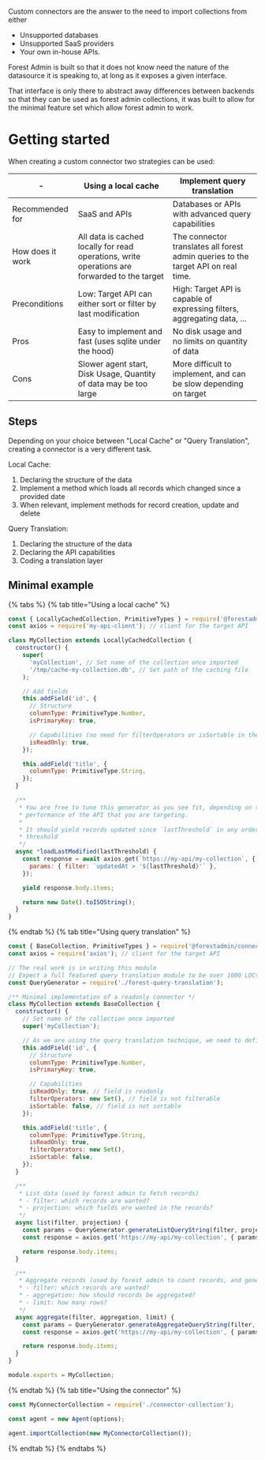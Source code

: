 Custom connectors are the answer to the need to import collections from either

- Unsupported databases
- Unsupported SaaS providers
- Your own in-house APIs.

Forest Admin is built so that it does not know need the nature of the datasource it is speaking to, at long as it exposes a given interface.

That interface is only there to abstract away differences between backends so that they can be used as forest admin collections, it was built to allow for the minimal feature set which allow forest admin to work.

# Getting started

When creating a custom connector two strategies can be used:

| -                | Using a local cache                                                                          | Implement query translation                                                       |
| ---------------- | -------------------------------------------------------------------------------------------- | --------------------------------------------------------------------------------- |
| Recommended for  | SaaS and APIs                                                                                | Databases or APIs with advanced query capabilities                                |
| How does it work | All data is cached locally for read operations, write operations are forwarded to the target | The connector translates all forest admin queries to the target API on real time. |
| Preconditions    | Low: Target API can either sort or filter by last modification                               | High: Target API is capable of expressing filters, aggregating data, ...          |
| Pros             | Easy to implement and fast (uses sqlite under the hood)                                      | No disk usage and no limits on quantity of data                                   |
| Cons             | Slower agent start, Disk Usage, Quantity of data may be too large                            | More difficult to implement, and can be slow depending on target                  |

## Steps

Depending on your choice between "Local Cache" or "Query Translation", creating a connector is a very different task.

Local Cache:

1. Declaring the structure of the data
2. Implement a method which loads all records which changed since a provided date
3. When relevant, implement methods for record creation, update and delete

Query Translation:

1. Declaring the structure of the data
2. Declaring the API capabilities
3. Coding a translation layer

## Minimal example

{% tabs %} {% tab title="Using a local cache" %}

```javascript
const { LocallyCachedCollection, PrimitiveTypes } = require('@forestadmin/connector-toolkit');
const axios = require('my-api-client'); // client for the target API

class MyCollection extends LocallyCachedCollection {
  constructor() {
    super(
      'myCollection', // Set name of the collection once imported
      '/tmp/cache-my-collection.db', // Set path of the caching file
    );

    // Add fields
    this.addField('id', {
      // Structure
      columnType: PrimitiveType.Number,
      isPrimaryKey: true,

      // Capabilities (no need for filterOperators or isSortable in the local-cache strategy)
      isReadOnly: true,
    });

    this.addField('title', {
      columnType: PrimitiveType.String,
    });
  }

  /**
   * You are free to tune this generator as you see fit, depending on the capabilities and
   * performance of the API that you are targeting.
   *
   * It should yield records updated since `lastThreshold` in any order, and return the new
   * threshold
   */
  async *loadLastModified(lastThreshold) {
    const response = await axios.get(`https://my-api/my-collection`, {
      params: { filter: `updatedAt > '${lastThreshold}'` },
    });

    yield response.body.items;

    return new Date().toISOString();
  }
}
```

{% endtab %} {% tab title="Using query translation" %}

```javascript
const { BaseCollection, PrimitiveTypes } = require('@forestadmin/connector-toolkit');
const axios = require('axios'); // client for the target API

// The real work is in writing this module
// Expect a full featured query translation module to be over 1000 LOCs
const QueryGenerator = require('./forest-query-translation');

/** Minimal implementation of a readonly connector */
class MyCollection extends BaseCollection {
  constructor() {
    // Set name of the collection once imported
    super('myCollection');

    // As we are using the query translation technique, we need to define capabilities for every field
    this.addField('id', {
      // Structure
      columnType: PrimitiveType.Number,
      isPrimaryKey: true,

      // Capabilities
      isReadOnly: true, // field is readonly
      filterOperators: new Set(), // field is not filterable
      isSortable: false, // field is not sortable
    });

    this.addField('title', {
      columnType: PrimitiveType.String,
      isReadOnly: true,
      filterOperators: new Set(),
      isSortable: false,
    });
  }

  /**
   * List data (used by forest admin to fetch records)
   * - filter: which records are wanted?
   * - projection: which fields are wanted in the records?
   */
  async list(filter, projection) {
    const params = QueryGenerator.generateListQueryString(filter, projection);
    const response = axios.get('https://my-api/my-collection', { params });

    return response.body.items;
  }

  /**
   * Aggregate records (used by forest admin to count records, and generate charts)
   * - filter: which records are wanted?
   * - aggregation: how should records be aggregated?
   * - limit: how many rows?
   */
  async aggregate(filter, aggregation, limit) {
    const params = QueryGenerator.generateAggregateQueryString(filter, projection);
    const response = axios.get('https://my-api/my-collection', { params });

    return response.body.items;
  }
}

module.exports = MyCollection;
```

{% endtab %} {% tab title="Using the connector" %}

```javascript
const MyConnectorCollection = require('./connector-collection');

const agent = new Agent(options);

agent.importCollection(new MyConnectorCollection());
```

{% endtab %} {% endtabs %}
